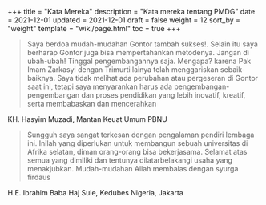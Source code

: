 +++
title = "Kata Mereka"
description = "Kata mereka tentang PMDG"
date = 2021-12-01
updated = 2021-12-01
draft = false
weight = 12
sort_by = "weight"
template = "wiki/page.html"
toc = true
+++

> Saya berdoa mudah-mudahan Gontor tambah sukses!. Selain itu saya berharap Gontor juga
> bisa mempertahankan metodenya. Jangan di ubah-ubah! Tinggal pengembangannya saja. Mengapa?
> karena Pak Imam Zarkasyi dengan Trimurti lainya telah menggariskan sebaik-baiknya.
> Saya tidak melihat ada perubahan atau pergeseran di Gontor saat ini, tetapi saya menyarankan
> harus ada pengembangan-pengembangan dan proses pendidikan yang lebih inovatif, kreatif, serta membabaskan dan mencerahkan

KH. Hasyim Muzadi, Mantan Keuat Umum PBNU

> Sungguh saya sangat terkesan dengan pengalaman pendiri lembaga ini. Inilah yang diperlukan untuk membangun
> sebuah universitas di Afrika selatan, diman orang-orang bisa bekerjasama. Selamat atas semua yang dimiliki dan
> tentunya dilatarbelakangi usaha yang menakjubkan.
> Mudah-mudahan Allah membalas dengan syurga firdaus

H.E. Ibrahim Baba Haj Sule, Kedubes Nigeria, Jakarta


